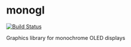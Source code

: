 # monogl 
[![Build Status](https://travis-ci.org/yet-another-gauge/monogl.svg?branch=feature%2Fmonogl)](https://travis-ci.org/yet-another-gauge/monogl)

Graphics library for monochrome OLED displays
